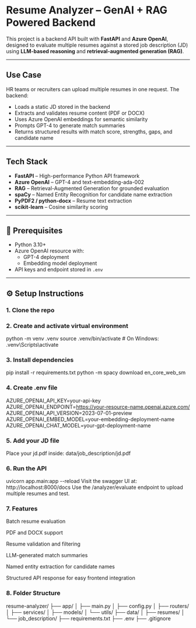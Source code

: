 #  Resume Analyzer – GenAI + RAG Powered Backend

This project is a backend API built with **FastAPI** and **Azure OpenAI**, designed to evaluate multiple resumes against a stored job description (JD) using **LLM-based reasoning** and **retrieval-augmented generation (RAG)**.

---

##  Use Case

HR teams or recruiters can upload multiple resumes in one request. The backend:
- Loads a static JD stored in the backend
- Extracts and validates resume content (PDF or DOCX)
- Uses Azure OpenAI embeddings for semantic similarity
- Prompts GPT-4 to generate match summaries
- Returns structured results with match score, strengths, gaps, and candidate name

---

##  Tech Stack

- **FastAPI** – High-performance Python API framework
- **Azure OpenAI** – GPT-4 and text-embedding-ada-002
- **RAG** – Retrieval-Augmented Generation for grounded evaluation
- **spaCy** – Named Entity Recognition for candidate name extraction
- **PyPDF2 / python-docx** – Resume text extraction
- **scikit-learn** – Cosine similarity scoring

---

## 🧰 Prerequisites

- Python 3.10+
- Azure OpenAI resource with:
  - GPT-4 deployment
  - Embedding model deployment
- API keys and endpoint stored in `.env`

---

## ⚙️ Setup Instructions

### 1. Clone the repo

### 2. Create and activate virtual environment
python -m venv .venv
source .venv/bin/activate  # On Windows: .venv\Scripts\activate

### 3. Install dependencies
pip install -r requirements.txt
python -m spacy download en_core_web_sm

### 4. Create .env file
AZURE_OPENAI_API_KEY=your-api-key
AZURE_OPENAI_ENDPOINT=https://your-resource-name.openai.azure.com/
AZURE_OPENAI_API_VERSION=2023-07-01-preview
AZURE_OPENAI_EMBED_MODEL=your-embedding-deployment-name
AZURE_OPENAI_CHAT_MODEL=your-gpt-deployment-name

### 5. Add your JD file
Place your jd.pdf inside: data/job_description/jd.pdf

### 6. Run the API
uvicorn app.main:app --reload
Visit the swagger UI at: http://localhost:8000/docs
Use the /analyzer/evaluate endpoint to upload multiple resumes and test.

### 7. Features
Batch resume evaluation

PDF and DOCX support

Resume validation and filtering

LLM-generated match summaries

Named entity extraction for candidate names

Structured API response for easy frontend integration

### 8. Folder Structure
resume-analyzer/
├── app/
│   ├── main.py
│   ├── config.py
│   ├── routers/
│   ├── services/
│   ├── models/
│   └── utils/
├── data/
│   ├── resumes/
│   └── job_description/
├── requirements.txt
├── .env
├── .gitignore
